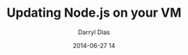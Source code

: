 ---
title: Updating Node.js on your VM
author: Darryl Dias
username: darryldias
date: 2014-06-27 14
categories: [nodejs]
---